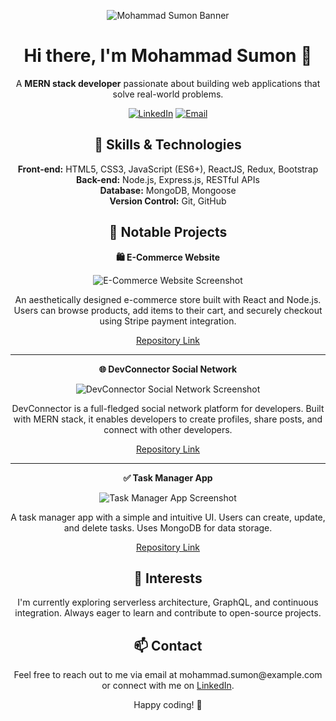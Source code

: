 <!-- Your Banner Image -->
<p align="center">
  <img src="https://yourdomain.com/mohammad-sumon-banner.png" alt="Mohammad Sumon Banner">
</p>

<!-- Your Introduction -->
<h1 align="center">Hi there, I'm Mohammad Sumon 👋</h1>
<p align="center">
  A <b>MERN stack developer</b> passionate about building web applications that solve real-world problems.
</p>

<!-- Shields for Social and Contact -->
<p align="center">
  <a href="https://www.linkedin.com/in/mohammadsumon/"><img src="https://img.shields.io/badge/LinkedIn-blue?style=for-the-badge&logo=linkedin&logoColor=white" alt="LinkedIn"></a>
  <a href="mailto:mohammad.sumon@example.com"><img src="https://img.shields.io/badge/Email-red?style=for-the-badge&logo=gmail&logoColor=white" alt="Email"></a>
</p>

<!-- Skills and Technologies -->
<h2 align="center">🚀 Skills & Technologies</h2>
<p align="center">
  <b>Front-end:</b> HTML5, CSS3, JavaScript (ES6+), ReactJS, Redux, Bootstrap<br>
  <b>Back-end:</b> Node.js, Express.js, RESTful APIs<br>
  <b>Database:</b> MongoDB, Mongoose<br>
  <b>Version Control:</b> Git, GitHub
</p>

<!-- Showcase Notable Projects -->
<h2 align="center">💼 Notable Projects</h2>

<!-- Project 1 -->
<p align="center">
  <b>🛍️ E-Commerce Website</b>
</p>
<p align="center">
  <img src="/path/to/e-commerce-screenshot.png" alt="E-Commerce Website Screenshot">
</p>
<p align="center">
  An aesthetically designed e-commerce store built with React and Node.js. Users can browse products, add items to their cart, and securely checkout using Stripe payment integration.
</p>
<p align="center">
  <a href="https://github.com/yourusername/e-commerce">Repository Link</a>
</p>
<hr>

<!-- Project 2 -->
<p align="center">
  <b>🌐 DevConnector Social Network</b>
</p>
<p align="center">
  <img src="/path/to/devconnector-screenshot.png" alt="DevConnector Social Network Screenshot">
</p>
<p align="center">
  DevConnector is a full-fledged social network platform for developers. Built with MERN stack, it enables developers to create profiles, share posts, and connect with other developers.
</p>
<p align="center">
  <a href="https://github.com/yourusername/devconnector">Repository Link</a>
</p>
<hr>

<!-- Project 3 -->
<p align="center">
  <b>✅ Task Manager App</b>
</p>
<p align="center">
  <img src="/path/to/task-manager-screenshot.png" alt="Task Manager App Screenshot">
</p>
<p align="center">
  A task manager app with a simple and intuitive UI. Users can create, update, and delete tasks. Uses MongoDB for data storage.
</p>
<p align="center">
  <a href="https://github.com/yourusername/task-manager">Repository Link</a>
</p>

<!-- Interests and Contact -->
<h2 align="center">🌱 Interests</h2>
<p align="center">
  I'm currently exploring serverless architecture, GraphQL, and continuous integration. Always eager to learn and contribute to open-source projects.
</p>

<h2 align="center">📫 Contact</h2>
<p align="center">
  Feel free to reach out to me via email at mohammad.sumon@example.com or connect with me on <a href="https://www.linkedin.com/in/mohammadsumon/">LinkedIn</a>.
</p>

<!-- Happy Coding Message -->
<p align="center">
  Happy coding! 🚀
</p>
